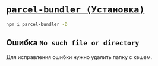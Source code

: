 # [`parcel-bundler (Установка)`](./index.md)

```bash
npm i parcel-bundler -D
```

## Ошибка `No such file or directory`

Для исправления ошибки нужно удалить папку с кешем.

